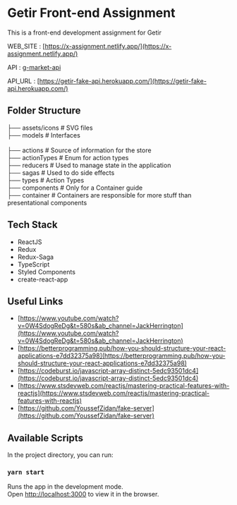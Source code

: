 # Getir Front-end Assignment
This is a front-end development assignment for Getir

WEB_SITE : [https://x-assignment.netlify.app/](https://x-assignment.netlify.app/)

API : [g-market-api](https://github.com/xhuseyin/x-assignment-api)

API_URL : [https://getir-fake-api.herokuapp.com/](https://getir-fake-api.herokuapp.com/)

## Folder Structure 

├── assets/icons        # SVG files<br>
├── models              # Interfaces<br>   
├── actions             # Source of information for the store<br>
├── actionTypes         # Enum for action types<br>
├── reducers            # Used to manage state in the application<br>
├── sagas               # Used to do side effects<br>
├── types               # Action Types<br>
├── components          # Only for a Container guide<br>
├── container           # Containers are responsible for more stuff than presentational components<br>

## Tech Stack

- ReactJS
- Redux
- Redux-Saga
- TypeScript
- Styled Components
- create-react-app

## Useful Links
- [https://www.youtube.com/watch?v=0W4SdogReDg&t=580s&ab_channel=JackHerrington](https://www.youtube.com/watch?v=0W4SdogReDg&t=580s&ab_channel=JackHerrington)
- [https://betterprogramming.pub/how-you-should-structure-your-react-applications-e7dd32375a98](https://betterprogramming.pub/how-you-should-structure-your-react-applications-e7dd32375a98)
- [https://codeburst.io/javascript-array-distinct-5edc93501dc4](https://codeburst.io/javascript-array-distinct-5edc93501dc4)
- [https://www.stsdevweb.com/reactjs/mastering-practical-features-with-reactjs](https://www.stsdevweb.com/reactjs/mastering-practical-features-with-reactjs)
- [https://github.com/YoussefZidan/fake-server](https://github.com/YoussefZidan/fake-server)

## Available Scripts

In the project directory, you can run:

### `yarn start`

Runs the app in the development mode.\
Open [http://localhost:3000](http://localhost:3000) to view it in the browser.


